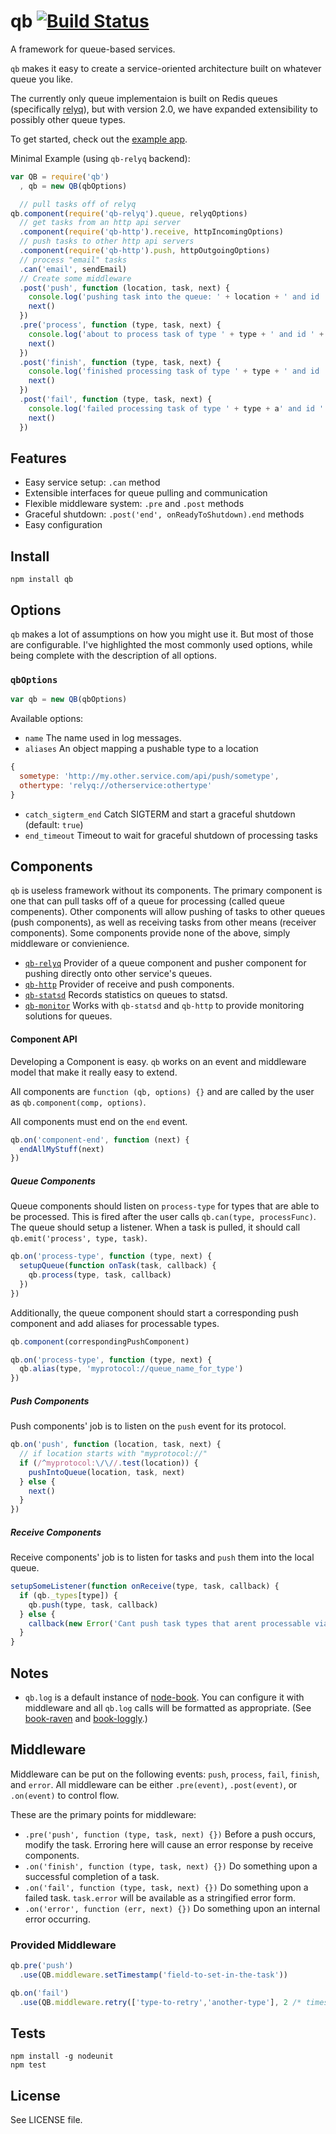 # qb [![Build Status][1]][2]

A framework for queue-based services.

`qb` makes it easy to create a service-oriented architecture built on whatever queue you like.

The currently only queue implementaion is built on Redis queues (specifically [relyq](https://github.com/Rafflecopter/relyq)), but with version 2.0, we have expanded extensibility to possibly other queue types.

To get started, check out the [example app](https://github.com/Rafflecopter/node-qb/blob/master/example/app.js).

Minimal Example (using `qb-relyq` backend):

```javascript
var QB = require('qb')
  , qb = new QB(qbOptions)

  // pull tasks off of relyq
qb.component(require('qb-relyq').queue, relyqOptions)
  // get tasks from an http api server
  .component(require('qb-http').receive, httpIncomingOptions)
  // push tasks to other http api servers
  .component(require('qb-http').push, httpOutgoingOptions)
  // process "email" tasks
  .can('email', sendEmail)
  // Create some middleware
  .post('push', function (location, task, next) {
    console.log('pushing task into the queue: ' + location + ' and id ' + task.id)
    next()
  })
  .pre('process', function (type, task, next) {
    console.log('about to process task of type ' + type + ' and id ' + task.id)
    next()
  })
  .post('finish', function (type, task, next) {
    console.log('finished processing task of type ' + type + ' and id ' + task.id)
    next()
  })
  .post('fail', function (type, task, next) {
    console.log('failed processing task of type ' + type + a' and id ' + task.id  + ' with error ' + task.error)
    next()
  })
```

## Features

- Easy service setup: `.can` method
- Extensible interfaces for queue pulling and communication
- Flexible middleware system: `.pre` and `.post` methods
- Graceful shutdown: `.post('end', onReadyToShutdown).end` methods
- Easy configuration

## Install

```
npm install qb
```

## Options

`qb` makes a lot of assumptions on how you might use it. But most of those are configurable. I've highlighted the most commonly used options, while being complete with the description of all options.

### `qbOptions`

```javascript
var qb = new QB(qbOptions)
```

Available options:

- `name` The name used in log messages.
- `aliases` An object mapping a pushable type to a location
```javascript
{
  sometype: 'http://my.other.service.com/api/push/sometype',
  othertype: 'relyq://otherservice:othertype'
}
```
- `catch_sigterm_end` Catch SIGTERM and start a graceful shutdown (default: `true`)
- `end_timeout` Timeout to wait for graceful shutdown of processing tasks

## Components

`qb` is useless framework without its components. The primary component is one that can pull tasks off of a queue for processing (called queue compenents). Other components will allow pushing of tasks to other queues (push components), as well as receiving tasks from other means (receiver components). Some components provide none of the above, simply middleware or convienience.

- [`qb-relyq`](https://github.com/Rafflecopter/node-qb-relyq) Provider of a queue component and pusher component for pushing directly onto other service's queues.
- [`qb-http`](https://github.com/Rafflecopter/node-qb-http) Provider of receive and push components.
- [`qb-statsd`](https://github.com/Rafflecopter/node-qb-statsd) Records statistics on queues to statsd.
- [`qb-monitor`](https://github.com/Rafflecopter/node-qb-monitor) Works with `qb-statsd` and `qb-http` to provide monitoring solutions for queues.

#### Component API

Developing a Component is easy. `qb` works on an event and middleware model that make it really easy to extend.

All components are `function (qb, options) {}` and are called by the user as `qb.component(comp, options)`.

All components must end on the `end` event.

```javascript
qb.on('component-end', function (next) {
  endAllMyStuff(next)
})
```

##### Queue Components

Queue components should listen on `process-type` for types that are able to be processed. This is fired after the user calls `qb.can(type, processFunc)`. The queue should setup a listener. When a task is pulled, it should call `qb.emit('process', type, task)`.

```javascript
qb.on('process-type', function (type, next) {
  setupQueue(function onTask(task, callback) {
    qb.process(type, task, callback)
  })
})
```

Additionally, the queue component should start a corresponding push component and add aliases for processable types.

```javascript
qb.component(correspondingPushComponent)

qb.on('process-type', function (type, next) {
  qb.alias(type, 'myprotocol://queue_name_for_type')
})
```

##### Push Components

Push components' job is to listen on the `push` event for its protocol.

```javascript
qb.on('push', function (location, task, next) {
  // if location starts with "myprotocol://"
  if (/^myprotocol:\/\//.test(location)) {
    pushIntoQueue(location, task, next)
  } else {
    next()
  }
})
```

##### Receive Components

Receive components' job is to listen for tasks and `push` them into the local queue.

```javascript
setupSomeListener(function onReceive(type, task, callback) {
  if (qb._types[type]) {
    qb.push(type, task, callback)
  } else {
    callback(new Error('Cant push task types that arent processable via qb.can()'))
  }
}
```

## Notes

- `qb.log` is a default instance of [node-book](https://github.com/shtylman/node-book). You can configure it with middleware and all `qb.log` calls will be formatted as appropriate. (See [book-raven](https://github.com/shtylman/node-book-raven) and [book-loggly](https://github.com/yanatan16/node-book-loggly).)

## Middleware

Middleware can be put on the following events: `push`, `process`, `fail`, `finish`, and `error`. All middleware can be either `.pre(event)`, `.post(event)`, or `.on(event)` to control flow.

These are the primary points for middleware:

- `.pre('push', function (type, task, next) {})` Before a push occurs, modify the task. Erroring here will cause an error response by receive components.
- `.on('finish', function (type, task, next) {})` Do something upon a successful completion of a task.
- `.on('fail', function (type, task, next) {})` Do something upon a failed task. `task.error` will be available as a stringified error form.
- `.on('error', function (err, next) {})` Do something upon an internal error occurring.

### Provided Middleware

```javascript
qb.pre('push')
  .use(QB.middleware.setTimestamp('field-to-set-in-the-task'))

qb.on('fail')
  .use(QB.middleware.retry(['type-to-retry','another-type'], 2 /* times */))
```

## Tests

```
npm install -g nodeunit
npm test
```

## License

See LICENSE file.

[1]: https://travis-ci.org/Rafflecopter/node-qb.png?branch=master
[2]: http://travis-ci.org/Rafflecopter/node-qb